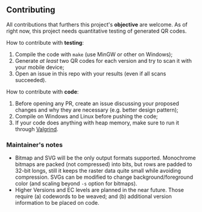 ## Contributing

All contributions that furthers this project's **objective** are welcome.
As of right now, this project needs quantitative testing of generated QR codes.

How to contribute with **testing**:
1. Compile the code with `make` (use MinGW or other on Windows);
1. Generate _at least_ two QR codes for each version and try to scan it with your mobile device;
1. Open an issue in this repo with your results (even if all scans succeeded).

How to contribute with **code**:
1. Before opening any PR, create an issue discussing your proposed changes and why they are necessary (e.g. better design pattern);
1. Compile on Windows and Linux before pushing the code;
1. If your code does anything with heap memory, make sure to run it through [Valgrind](https://valgrind.org).

### Maintainer's notes

- Bitmap and SVG will be the only output formats supported. Monochrome bitmaps are packed (not compressed) into bits, but rows are padded to 32-bit longs, still it keeps the raster data quite small while avoiding compression. SVGs can be modified to change background/foreground color (and scaling beyond `-s` option for bitmaps).
- Higher Versions and EC levels are planned in the near future. Those require (a) codewords to be weaved; and (b) additional version information to be placed on code.
